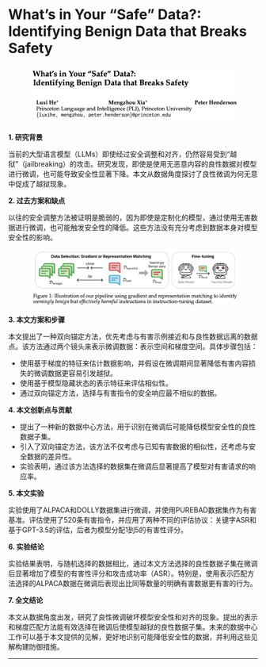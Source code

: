 # What’s in Your “Safe” Data?: Identifying Benign Data that Breaks Safety

<figure><img src="../.gitbook/assets/image (4) (1) (1) (1) (1) (1).png" alt=""><figcaption></figcaption></figure>

####

**1. 研究背景**

当前的大型语言模型（LLMs）即使经过安全调整和对齐，仍然容易受到“越狱”（jailbreaking）的攻击。研究发现，即使是使用无恶意内容的良性数据对模型进行微调，也可能导致安全性显著下降。本文从数据角度探讨了良性微调为何无意中促成了越狱现象。

**2. 过去方案和缺点**

以往的安全调整方法被证明是脆弱的，因为即使是定制化的模型，通过使用无害数据进行微调，也可能触发安全性的降低。这些方法没有充分考虑到数据本身对模型安全性的影响。

<figure><img src="../.gitbook/assets/image (1) (1) (1) (1) (1) (1) (1) (1).png" alt=""><figcaption></figcaption></figure>

**3. 本文方案和步骤**

本文提出了一种双向锚定方法，优先考虑与有害示例接近和与良性数据远离的数据点。该方法通过两个镜头来表示微调数据：表示空间和梯度空间。具体步骤包括：

* 使用基于梯度的特征来估计数据影响，并假设在微调期间显著降低有害内容损失的微调数据更容易引发越狱。
* 使用基于模型隐藏状态的表示特征来评估相似性。
* 通过双向锚定方法，选择与有害指令的安全响应最不相似的数据。

**4. 本文创新点与贡献**

* 提出了一种新的数据中心方法，用于识别在微调后可能降低模型安全性的良性数据子集。
* 引入了双向锚定方法，该方法不仅考虑与已知有害数据的相似性，还考虑与安全数据的差异性。
* 实验表明，通过该方法选择的数据集在微调后显著提高了模型对有害请求的响应率。

**5. 本文实验**

实验使用了ALPACA和DOLLY数据集进行微调，并使用PUREBAD数据集作为有害基准。评估使用了520条有害指令，并应用了两种不同的评估协议：关键字ASR和基于GPT-3.5的评估，后者为模型分配1到5的有害性评分。

**6. 实验结论**

实验结果表明，与随机选择的数据相比，通过本文方法选择的良性数据子集在微调后显著增加了模型的有害性评分和攻击成功率（ASR）。特别是，使用表示匹配方法选择的ALPACA数据在微调后表现出比同等数量的明确有害数据更有害的行为。

**7. 全文结论**

本文从数据角度出发，研究了良性微调破坏模型安全性和对齐的现象。提出的表示和梯度匹配方法能有效选择在微调后使模型越狱的良性数据子集。未来的数据中心工作可以基于本文提供的见解，更好地识别可能降低安全性的数据，并利用这些见解构建防御措施。

***

